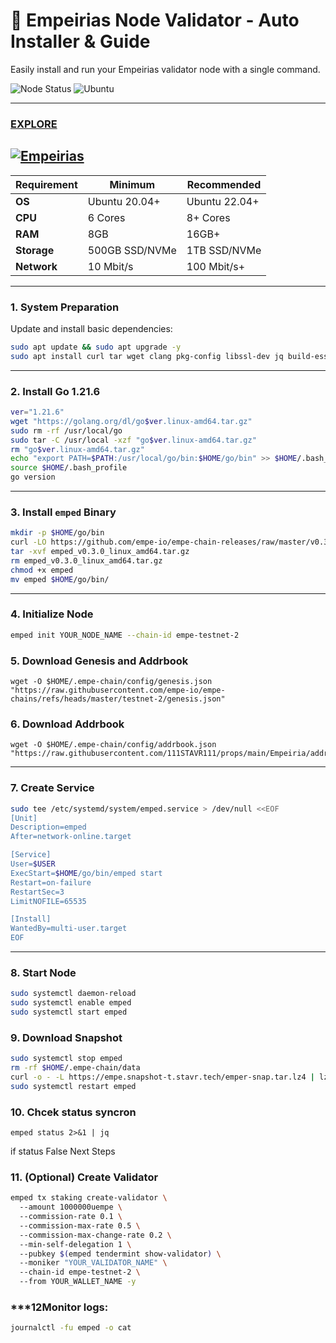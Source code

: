 
# 🚀 Empeirias Node Validator - Auto Installer & Guide

Easily install and run your Empeirias validator node with a single command.

![Node Status](https://img.shields.io/badge/Node%20Status-Active-brightgreen)
![Ubuntu](https://img.shields.io/badge/Ubuntu-22.04-orange)

---

### [EXPLORE](https://explorer-testnet.empe.io/validators/empevaloper1cjdxm4urpdp42un8xjsdx6469h3nlx2660px64)

[![Empeirias](https://i.ibb.co.com/FbtMWCx6/Screenshot-2025-03-24-15-23-30-216-com-android-chrome-edit.jpg)](https://ibb.co.com/KjHkGS06)
---
| **Requirement**  | **Minimum**  | **Recommended** |
|-----------------|-------------|----------------|
| **OS**         | Ubuntu 20.04+ | Ubuntu 22.04+  |
| **CPU**        | 6 Cores      | 8+ Cores       |
| **RAM**        | 8GB          | 16GB+          |
| **Storage**    | 500GB SSD/NVMe | 1TB SSD/NVMe |
| **Network**    | 10 Mbit/s    | 100 Mbit/s+    |

---

### **1. System Preparation**  
Update and install basic dependencies:  
```bash
sudo apt update && sudo apt upgrade -y  
sudo apt install curl tar wget clang pkg-config libssl-dev jq build-essential bsdmainutils git make ncdu gcc chrony liblz4-tool -y  
```

---

### **2. Install Go 1.21.6**  
```bash
ver="1.21.6"  
wget "https://golang.org/dl/go$ver.linux-amd64.tar.gz"  
sudo rm -rf /usr/local/go  
sudo tar -C /usr/local -xzf "go$ver.linux-amd64.tar.gz"  
rm "go$ver.linux-amd64.tar.gz"  
echo "export PATH=$PATH:/usr/local/go/bin:$HOME/go/bin" >> $HOME/.bash_profile  
source $HOME/.bash_profile  
go version  
```

---

### **3. Install `emped` Binary**  
```bash
mkdir -p $HOME/go/bin  
curl -LO https://github.com/empe-io/empe-chain-releases/raw/master/v0.3.0/emped_v0.3.0_linux_amd64.tar.gz  
tar -xvf emped_v0.3.0_linux_amd64.tar.gz  
rm emped_v0.3.0_linux_amd64.tar.gz  
chmod +x emped  
mv emped $HOME/go/bin/  
```
---
### **4. Initialize Node**  
```bash
emped init YOUR_NODE_NAME --chain-id empe-testnet-2  
```
### **5. Download Genesis and Addrbook**
```
wget -O $HOME/.empe-chain/config/genesis.json "https://raw.githubusercontent.com/empe-io/empe-chains/refs/heads/master/testnet-2/genesis.json"
```
### **6. Download Addrbook**
```
wget -O $HOME/.empe-chain/config/addrbook.json "https://raw.githubusercontent.com/111STAVR111/props/main/Empeiria/addrbook.json"
```
---
### **7. Create Service**  
```bash
sudo tee /etc/systemd/system/emped.service > /dev/null <<EOF  
[Unit]  
Description=emped  
After=network-online.target  

[Service]  
User=$USER  
ExecStart=$HOME/go/bin/emped start  
Restart=on-failure  
RestartSec=3  
LimitNOFILE=65535  

[Install]  
WantedBy=multi-user.target  
EOF  
```
---
### **8. Start Node**  
```bash
sudo systemctl daemon-reload  
sudo systemctl enable emped  
sudo systemctl start emped  
```

### **9. Download Snapshot**
  ```bash
  sudo systemctl stop emped  
  rm -rf $HOME/.empe-chain/data  
  curl -o - -L https://empe.snapshot-t.stavr.tech/emper-snap.tar.lz4 | lz4 -c -d - | tar -x -C $HOME/.empe-chain  
  sudo systemctl restart emped  
  ```
### 10. Chcek status syncron
```
emped status 2>&1 | jq
```
if status False Next Steps

### **11. (Optional) Create Validator**  
```bash
emped tx staking create-validator \  
  --amount 1000000uempe \  
  --commission-rate 0.1 \  
  --commission-max-rate 0.5 \  
  --commission-max-change-rate 0.2 \  
  --min-self-delegation 1 \  
  --pubkey $(emped tendermint show-validator) \  
  --moniker "YOUR_VALIDATOR_NAME" \  
  --chain-id empe-testnet-2 \  
  --from YOUR_WALLET_NAME -y  
```
### ***12Monitor logs:  
```bash
journalctl -fu emped -o cat  
```


